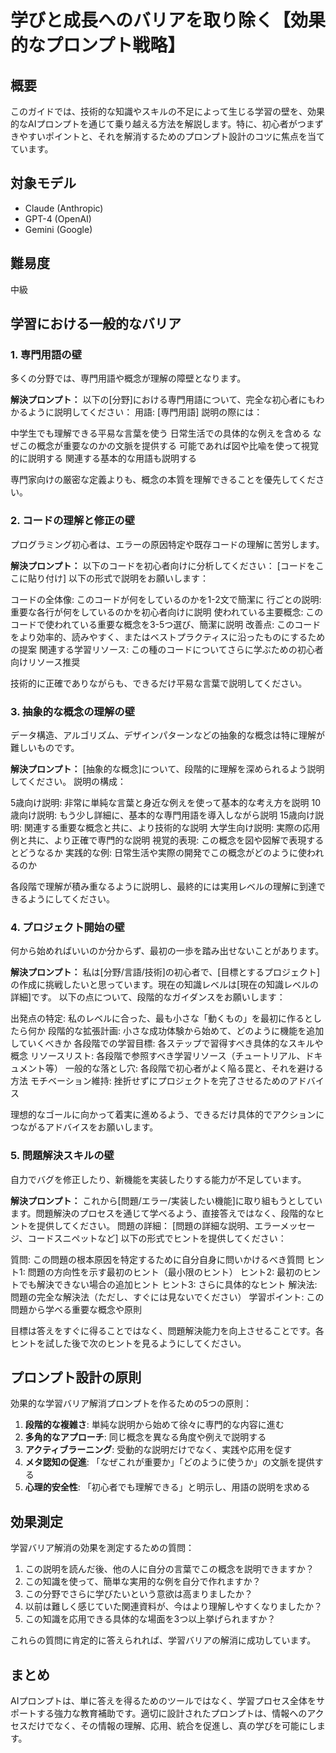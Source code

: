 # 学びと成長へのバリアを取り除く【効果的なプロンプト戦略】

## 概要
このガイドでは、技術的な知識やスキルの不足によって生じる学習の壁を、効果的なAIプロンプトを通じて乗り越える方法を解説します。特に、初心者がつまずきやすいポイントと、それを解消するためのプロンプト設計のコツに焦点を当てています。

## 対象モデル
- Claude (Anthropic)
- GPT-4 (OpenAI)
- Gemini (Google)

## 難易度
中級

## 学習における一般的なバリア

### 1. 専門用語の壁
多くの分野では、専門用語や概念が理解の障壁となります。

**解決プロンプト：**
以下の[分野]における専門用語について、完全な初心者にもわかるように説明してください：
用語: [専門用語]
説明の際には：

中学生でも理解できる平易な言葉を使う
日常生活での具体的な例えを含める
なぜこの概念が重要なのかの文脈を提供する
可能であれば図や比喩を使って視覚的に説明する
関連する基本的な用語も説明する

専門家向けの厳密な定義よりも、概念の本質を理解できることを優先してください。

### 2. コードの理解と修正の壁
プログラミング初心者は、エラーの原因特定や既存コードの理解に苦労します。

**解決プロンプト：**
以下のコードを初心者向けに分析してください：
[コードをここに貼り付け]
以下の形式で説明をお願いします：

コードの全体像: このコードが何をしているのかを1-2文で簡潔に
行ごとの説明: 重要な各行が何をしているのかを初心者向けに説明
使われている主要概念: このコードで使われている重要な概念を3-5つ選び、簡潔に説明
改善点: このコードをより効率的、読みやすく、またはベストプラクティスに沿ったものにするための提案
関連する学習リソース: この種のコードについてさらに学ぶための初心者向けリソース推奨

技術的に正確でありながらも、できるだけ平易な言葉で説明してください。

### 3. 抽象的な概念の理解の壁
データ構造、アルゴリズム、デザインパターンなどの抽象的な概念は特に理解が難しいものです。

**解決プロンプト：**
[抽象的な概念]について、段階的に理解を深められるよう説明してください。
説明の構成：

5歳向け説明: 非常に単純な言葉と身近な例えを使って基本的な考え方を説明
10歳向け説明: もう少し詳細に、基本的な専門用語を導入しながら説明
15歳向け説明: 関連する重要な概念と共に、より技術的な説明
大学生向け説明: 実際の応用例と共に、より正確で専門的な説明
視覚的表現: この概念を図や図解で表現するとどうなるか
実践的な例: 日常生活や実際の開発でこの概念がどのように使われるのか

各段階で理解が積み重なるように説明し、最終的には実用レベルの理解に到達できるようにしてください。

### 4. プロジェクト開始の壁
何から始めればいいのか分からず、最初の一歩を踏み出せないことがあります。

**解決プロンプト：**
私は[分野/言語/技術]の初心者で、[目標とするプロジェクト]の作成に挑戦したいと思っています。現在の知識レベルは[現在の知識レベルの詳細]です。
以下の点について、段階的なガイダンスをお願いします：

出発点の特定: 私のレベルに合った、最も小さな「動くもの」を最初に作るとしたら何か
段階的な拡張計画: 小さな成功体験から始めて、どのように機能を追加していくべきか
各段階での学習目標: 各ステップで習得すべき具体的なスキルや概念
リソースリスト: 各段階で参照すべき学習リソース（チュートリアル、ドキュメント等）
一般的な落とし穴: 各段階で初心者がよく陥る罠と、それを避ける方法
モチベーション維持: 挫折せずにプロジェクトを完了させるためのアドバイス

理想的なゴールに向かって着実に進めるよう、できるだけ具体的でアクションにつながるアドバイスをお願いします。

### 5. 問題解決スキルの壁
自力でバグを修正したり、新機能を実装したりする能力が不足しています。

**解決プロンプト：**
これから[問題/エラー/実装したい機能]に取り組もうとしています。問題解決のプロセスを通じて学べるよう、直接答えではなく、段階的なヒントを提供してください。
問題の詳細：
[問題の詳細な説明、エラーメッセージ、コードスニペットなど]
以下の形式でヒントを提供してください：

質問: この問題の根本原因を特定するために自分自身に問いかけるべき質問
ヒント1: 問題の方向性を示す最初のヒント（最小限のヒント）
ヒント2: 最初のヒントでも解決できない場合の追加ヒント
ヒント3: さらに具体的なヒント
解決法: 問題の完全な解決法（ただし、すぐには見ないでください）
学習ポイント: この問題から学べる重要な概念や原則

目標は答えをすぐに得ることではなく、問題解決能力を向上させることです。各ヒントを試した後で次のヒントを見るようにしてください。

## プロンプト設計の原則

効果的な学習バリア解消プロンプトを作るための5つの原則：

1. **段階的な複雑さ**: 単純な説明から始めて徐々に専門的な内容に進む
2. **多角的なアプローチ**: 同じ概念を異なる角度や例えで説明する
3. **アクティブラーニング**: 受動的な説明だけでなく、実践や応用を促す
4. **メタ認知の促進**: 「なぜこれが重要か」「どのように使うか」の文脈を提供する
5. **心理的安全性**: 「初心者でも理解できる」と明示し、用語の説明を求める

## 効果測定

学習バリア解消の効果を測定するための質問：

1. この説明を読んだ後、他の人に自分の言葉でこの概念を説明できますか？
2. この知識を使って、簡単な実用的な例を自分で作れますか？
3. この分野でさらに学びたいという意欲は高まりましたか？
4. 以前は難しく感じていた関連資料が、今はより理解しやすくなりましたか？
5. この知識を応用できる具体的な場面を3つ以上挙げられますか？

これらの質問に肯定的に答えられれば、学習バリアの解消に成功しています。

## まとめ

AIプロンプトは、単に答えを得るためのツールではなく、学習プロセス全体をサポートする強力な教育補助です。適切に設計されたプロンプトは、情報へのアクセスだけでなく、その情報の理解、応用、統合を促進し、真の学びを可能にします。
